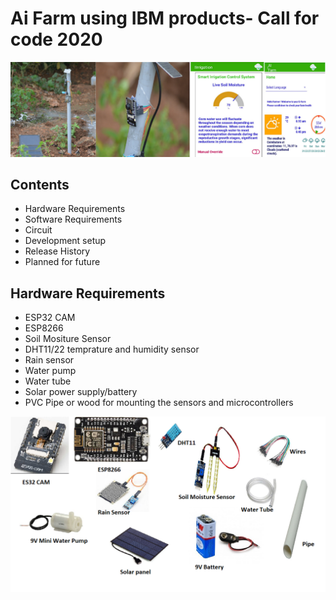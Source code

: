 # Ai Farm using IBM products- Call for code 2020

![Header Image](/Images/header.png)

## Contents

* Hardware Requirements
* Software Requirements
* Circuit
* Development setup
* Release History
* Planned for future
## Hardware Requirements
 * ESP32 CAM
 * ESP8266
 * Soil Mositure Sensor 
 * DHT11/22 temprature and humidity sensor
 * Rain sensor
 * Water pump
 * Water tube
 * Solar power supply/battery
 * PVC Pipe or wood for mounting the sensors and microcontrollers
 
 ![Product Image](/Images/Products.png)
